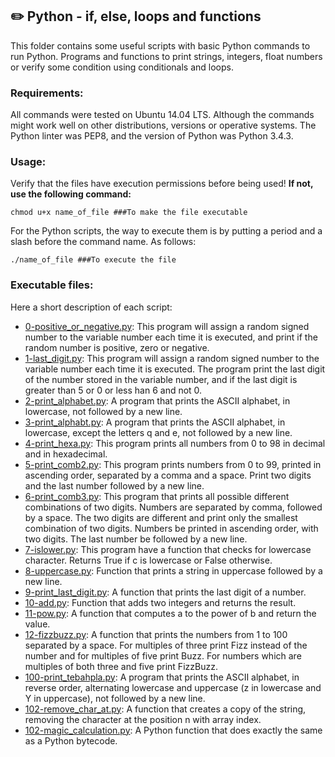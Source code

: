 ## :pencil2: Python - if, else, loops and functions
This folder contains some useful scripts with basic Python commands to run Python. Programs and functions to print strings, integers, float numbers or verify some condition using conditionals and loops. 

### Requirements:
All commands were tested on Ubuntu 14.04 LTS. Although the commands might work well on other distributions, versions or operative systems. The Python linter was PEP8, and the version of Python was Python 3.4.3. 

### Usage:
Verify that the files have execution permissions before being used! **If not, use the following command:**

    chmod u+x name_of_file ###To make the file executable

For the Python scripts, the way to execute them is by putting a period and a slash before the command name. As follows:

    ./name_of_file ###To execute the file

### Executable files:

Here a short description of each script:
+ [0-positive_or_negative.py](https://github.com/dmhenaopa/holbertonschool-higher_level_programming/blob/master/0x01-python-if_else_loops_functions/0-positive_or_negative.py): This program will assign a random signed number to the variable number each time it is executed, and print if the random number is positive, zero or negative.
+ [1-last_digit.py](https://github.com/dmhenaopa/holbertonschool-higher_level_programming/blob/master/0x01-python-if_else_loops_functions/1-last_digit.py): This program will assign a random signed number to the variable number each time it is executed. The program print the last digit of the number stored in the variable number, and if the last digit is greater than 5 or 0 or less han 6 and not 0.
+ [2-print_alphabet.py](https://github.com/dmhenaopa/holbertonschool-higher_level_programming/blob/master/0x01-python-if_else_loops_functions/2-print_alphabet.py): A program that prints the ASCII alphabet, in lowercase, not followed by a new line.
+ [3-print_alphabt.py](https://github.com/dmhenaopa/holbertonschool-higher_level_programming/blob/master/0x01-python-if_else_loops_functions/3-print_alphabt.py): A program that prints the ASCII alphabet, in lowercase, except the letters q and e, not followed by a new line.
+ [4-print_hexa.py](https://github.com/dmhenaopa/holbertonschool-higher_level_programming/blob/master/0x01-python-if_else_loops_functions/4-print_hexa.py): This program prints all numbers from 0 to 98 in decimal and in hexadecimal.
+ [5-print_comb2.py](https://github.com/dmhenaopa/holbertonschool-higher_level_programming/blob/master/0x01-python-if_else_loops_functions/5-print_comb2.py): This program prints numbers from 0 to 99, printed in ascending order, separated by a comma and a space. Print two digits and the last number followed by a new line.
+ [6-print_comb3.py](https://github.com/dmhenaopa/holbertonschool-higher_level_programming/blob/master/0x01-python-if_else_loops_functions/6-print_comb3.py): This program that prints all possible different combinations of two digits. Numbers are separated by comma, followed by a space. The two digits are different and print only the smallest combination of two digits. Numbers be printed in ascending order, with two digits. The last number be followed by a new line.
+ [7-islower.py](https://github.com/dmhenaopa/holbertonschool-higher_level_programming/blob/master/0x01-python-if_else_loops_functions/7-islower.py): This program have a function that checks for lowercase character. Returns True if c is lowercase or False otherwise.
+ [8-uppercase.py](https://github.com/dmhenaopa/holbertonschool-higher_level_programming/blob/master/0x01-python-if_else_loops_functions/8-uppercase.py): Function that prints a string in uppercase followed by a new line.
+ [9-print_last_digit.py](https://github.com/dmhenaopa/holbertonschool-higher_level_programming/blob/master/0x01-python-if_else_loops_functions/9-print_last_digit.py): A function that prints the last digit of a number.
+ [10-add.py](https://github.com/dmhenaopa/holbertonschool-higher_level_programming/blob/master/0x01-python-if_else_loops_functions/10-add.py): Function that adds two integers and returns the result.
+ [11-pow.py](https://github.com/dmhenaopa/holbertonschool-higher_level_programming/blob/master/0x01-python-if_else_loops_functions/11-pow.py): A function that computes a to the power of b and return the value.
+ [12-fizzbuzz.py](https://github.com/dmhenaopa/holbertonschool-higher_level_programming/blob/master/0x01-python-if_else_loops_functions/12-fizzbuzz.py): A function that prints the numbers from 1 to 100 separated by a space. For multiples of three print Fizz instead of the number and for multiples of five print Buzz. For numbers which are multiples of both three and five print FizzBuzz.
+ [100-print_tebahpla.py](https://github.com/dmhenaopa/holbertonschool-higher_level_programming/blob/master/0x01-python-if_else_loops_functions/100-print_tebahpla.py): A program that prints the ASCII alphabet, in reverse order, alternating lowercase and uppercase (z in lowercase and Y in uppercase), not followed by a new line.
+ [102-remove_char_at.py](https://github.com/dmhenaopa/holbertonschool-higher_level_programming/blob/master/0x01-python-if_else_loops_functions/101-remove_char_at.py): A function that creates a copy of the string, removing the character at the position n with array index.
+ [102-magic_calculation.py](https://github.com/dmhenaopa/holbertonschool-higher_level_programming/blob/master/0x01-python-if_else_loops_functions/102-magic_calculation.py): A Python function that does exactly the same as a Python bytecode.
<!--stackedit_data:
eyJoaXN0b3J5IjpbMTM4MzE2NDEwMl19
-->
